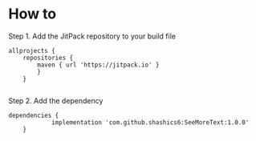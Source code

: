 # How to

Step 1. Add the JitPack repository to your build file

```
allprojects {
	repositories {
		maven { url 'https://jitpack.io' }
		}
	}
  
```

Step 2. Add the dependency

```
dependencies {
	        implementation 'com.github.shashics6:SeeMoreText:1.0.0'
	}
  
```
